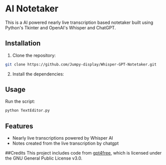 # AI Notetaker

This is a AI powered nearly live transcription based notetaker built using Python's Tkinter and OpenAI's Whisper and ChatGPT.

## Installation

1. Clone the repository:
```bash
git clone https://github.com/Jumpy-display/Whisper-GPT-Notetaker.git
```
2. Install the dependencies:
## Usage
Run the script:
```bash
python TextEditor.py
```
## Features
- Nearly live transcriptions powered by Whisper AI
- Notes created from the live transcription by chatgpt

##Credits
This project includes code from [gpt4free](https://github.com/xtekky/gpt4free.git), which is licensed under the GNU General Public License v3.0. 

